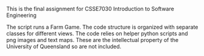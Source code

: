 This is the final assignment for CSSE7030 Introduction to Software Engineering

The script runs a Farm Game.
The code structure is organized with separate classes for different views.
The code relies on helper python scripts and png images and text maps. 
These are the intellectual property of the University of Queensland so 
are not included. 
